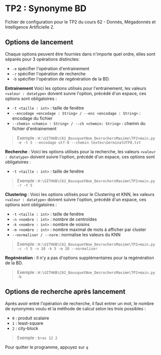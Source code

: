 
# TP2 : Synonyme BD
 
Fichier de configuration pour le TP2 du cours 62 - Donnés, Mégadonnés et Intelligence Artificielle 2.

## Options de lancement
Chaque options peuvent être fournies dans n'importe quel ordre, elles sont séparés pour 3 opérations distinctes:
 - `-e` spécifier l'opération d'entrainement
 - `-r` spécifier l'opération de recherche
 - `-b` spécifier l'opération de regénération de la BD.

**Entrainement**
 Voici les options utilisés pour l'entrainement, les valeurs `<valeur : datatype>` doivent suivre l'option, précédé d'un espace, ces options sont obligatoires :
 - `-t <taille : int>` : taille de fenêtre
 - `--encodage <encodage : String> / --enc <encodage : String>` : encodage du fichier
 - `--chemin <chemin : String> / --ch <chemin: String>` : chemin du fichier d'entrainement

> Exemple : `H:\GITHUB\C62_BousquetNoe_DesrochersMaxime\TP2>main.py -e -t 5 --encodage utf-8 --chemin textes\GerminalUTF8.txt`

**Recherche** :
Voici les options utilisés pour la recherche, les valeurs `<valeur : datatype>` doivent suivre l'option, précédé d'un espace, ces options sont obligatoires :
 - `-t <taille : int>` : taille de fenêtre

> Exemple : `H:\GITHUB\C62_BousquetNoe_DesrochersMaxime\TP2>main.py -r -t 5`

**Clustering** :
Voici les options utilisés pour le Clustering et KNN, les valeurs `<valeur : datatype>` doivent suivre l'option, précédé d'un espace, ces options sont obligatoires :
 - `-t <taille : int>` : taille de fenêtre
 - `-n <nombre : int>` : nombre de centroïdes
 - `-k <nombre : int>` : nombre de voisins
 - `-m <nombre : int>` : nombre maximal de mots à afficher par cluster
 - `--normaliser / --norm` : normalise les valeurs du KNN

> Exemple : `H:\GITHUB\C62_BousquetNoe_DesrochersMaxime\TP2>main.py -c -t 5 -n 10 -k 5 -m 10 --normaliser`

**Regénération** :
Il n'y a pas d'options supplémentaires pour la regénération de la BD.
> Exemple : `H:\GITHUB\C62_BousquetNoe_DesrochersMaxime\TP2>main.py -b`


## Options de recherche après lancement

Après avoir entré l'opération de recherche, il faut entrer un mot, le nombre de synonymes voulu et la méthode de calcul selon les trois possibles :
- `0` : produit scalaire
- `1` : least-square
- `2` : city-block

> Exemple : `bras 12 2`

Pour quitter le programme, appuyez sur `q`